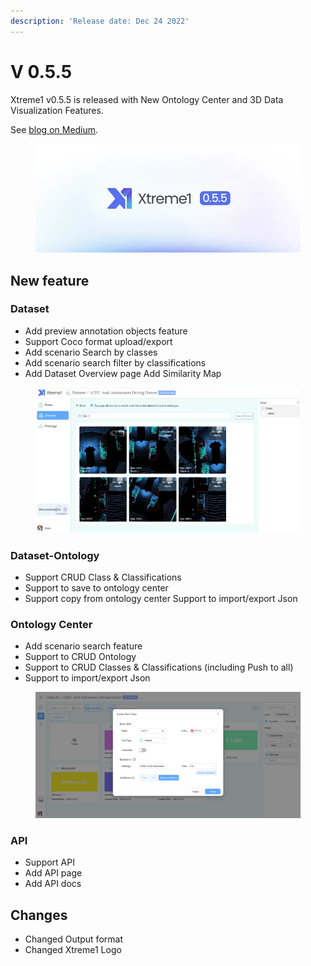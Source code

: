```yaml
---
description: 'Release date: Dec 24 2022'
---
```


# V 0.5.5

Xtreme1 v0.5.5 is released with New Ontology Center and 3D Data Visualization Features.

See [blog on Medium](https://medium.com/multisensory-data-training).

<figure><img src="../.gitbook/assets/image (7).png" alt=""><figcaption></figcaption></figure>

## New feature

### Dataset

* Add preview annotation objects feature&#x20;
* Support Coco format upload/export&#x20;
* Add scenario Search by classes&#x20;
* Add scenario search filter by classifications&#x20;
* Add Dataset Overview page Add Similarity Map

<figure><img src="../.gitbook/assets/image (4).png" alt=""><figcaption></figcaption></figure>

### Dataset-Ontology

* Support CRUD Class & Classifications&#x20;
* Support to save to ontology center&#x20;
* Support copy from ontology center Support to import/export Json

### Ontology Center

* Add scenario search feature&#x20;
* Support to CRUD Ontology&#x20;
* Support to CRUD Classes & Classifications (including Push to all)&#x20;
* Support to import/export Json

<figure><img src="../.gitbook/assets/image (1) (2).png" alt=""><figcaption></figcaption></figure>

### API

* Support API&#x20;
* Add API page&#x20;
* Add API docs

## Changes

* Changed Output format
* Changed Xtreme1 Logo
